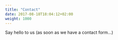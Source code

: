 ```yaml
---
title: "Contact"
date: 2017-08-18T18:04:12+02:00
weight: 1000
---
```


Say hello to us (as soon as we have a contact form...)